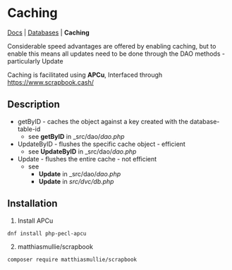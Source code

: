 # Caching

[Docs](/docs/) | [Databases](/docs/database) | **Caching**

Considerable speed advantages are offered by enabling caching, but to enable this means all updates need to be done through the DAO methods - particularly Update

Caching is facilitated using **APCu**, Interfaced through <https://www.scrapbook.cash/>

## Description

* getByID - caches the object against a key created with the database-table-id
  * see **getByID** in _src/dao/_dao.php_
* UpdateByID - flushes the specific cache object - efficient
  * see **UpdateByID** in _src/dao/_dao.php_
* Update - flushes the entire cache - not efficient
  * see
    * **Update** in _src/dao/_dao.php_
    * **Update** in _src/dvc/db.php_

## Installation

1. Install APCu

```bash
dnf install php-pecl-apcu
```

2. matthiasmullie/scrapbook

```bash
composer require matthiasmullie/scrapbook
```
